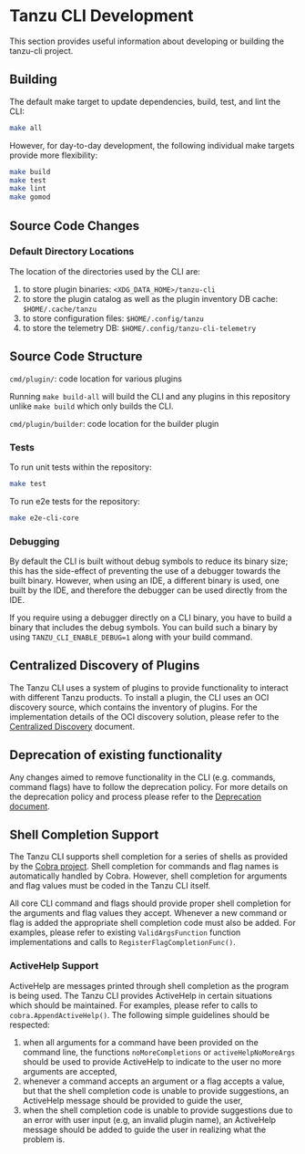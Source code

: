 # Tanzu CLI Development

This section provides useful information about developing or building the
tanzu-cli project.

## Building

The default make target to update dependencies, build, test, and lint the CLI:

```sh
make all
```

However, for day-to-day development, the following individual make targets provide
more flexibility:

```sh
make build
make test
make lint
make gomod
```

## Source Code Changes

### Default Directory Locations

The location of the directories used by the CLI are:

1. to store plugin binaries: `<XDG_DATA_HOME>/tanzu-cli`
1. to store the plugin catalog as well as the plugin inventory DB cache: `$HOME/.cache/tanzu`
1. to store configuration files: `$HOME/.config/tanzu`
1. to store the telemetry DB: `$HOME/.config/tanzu-cli-telemetry`

## Source Code Structure

`cmd/plugin/`: code location for various plugins

Running `make build-all` will build the CLI and any plugins in this repository
unlike `make build` which only builds the CLI.

`cmd/plugin/builder`: code location for the builder plugin

### Tests

To run unit tests within the repository:

```sh
make test
```

To run e2e tests for the repository:

```sh
make e2e-cli-core
```

### Debugging

By default the CLI is built without debug symbols to reduce its binary size;
this has the side-effect of preventing the use of a debugger towards the built
binary.  However, when using an IDE, a different binary is used, one built by
the IDE, and therefore the debugger can be used directly from the IDE.

If you require using a debugger directly on a CLI binary, you have to build
a binary that includes the debug symbols.  You can build such a binary by using
`TANZU_CLI_ENABLE_DEBUG=1` along with your build command.

## Centralized Discovery of Plugins

The Tanzu CLI uses a system of plugins to provide functionality to interact
with different Tanzu products. To install a plugin, the CLI uses an OCI
discovery source, which contains the inventory of plugins. For the
implementation details of the OCI discovery solution, please refer to the
[Centralized Discovery](centralized_plugin_discovery.md) document.

## Deprecation of existing functionality

Any changes aimed to remove functionality in the CLI (e.g. commands, command
flags) have to follow the deprecation policy. For more details on the
deprecation policy and process please refer to the [Deprecation
document](deprecation.md).

## Shell Completion Support

The Tanzu CLI supports shell completion for a series of shells as provided by
the [Cobra project](https://github.com/spf13/cobra).  Shell completion for commands and
flag names is automatically handled by Cobra.  However, shell completion for
arguments and flag values must be coded in the Tanzu CLI itself.

All core CLI command and flags should provide proper shell completion for the
arguments and flag values they accept.  Whenever a new command or flag is added
the appropriate shell completion code must also be added.  For examples, please
refer to existing `ValidArgsFunction` function implementations and calls to
`RegisterFlagCompletionFunc()`.

### ActiveHelp Support

ActiveHelp are messages printed through shell completion as the program is being used.
The Tanzu CLI provides ActiveHelp in certain situations which should be maintained.
For examples, please refer to calls to `cobra.AppendActiveHelp()`.
The following simple guidelines should be respected:

1. when all arguments for a command have been provided on the command line, the functions `noMoreCompletions` or `activeHelpNoMoreArgs` should be used to provide ActiveHelp to indicate to the user no more arguments are accepted,
1. whenever a command accepts an argument or a flag accepts a value, but that the shell completion code is unable to provide suggestions, an ActiveHelp message should be provided to guide the user,
1. when the shell completion code is unable to provide suggestions due to an error with user input (e.g, an invalid plugin name), an ActiveHelp message should be added to guide the user in realizing what the problem is.
